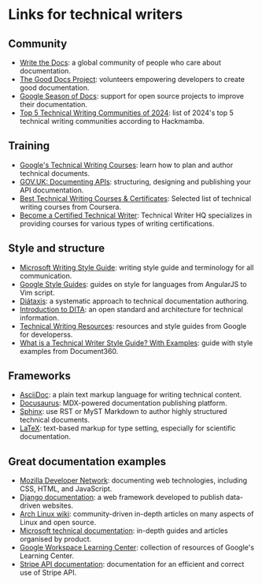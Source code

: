 # Links for technical writers

## Community

- [Write the Docs](https://www.writethedocs.org/): a global community of people who care about documentation.
- [The Good Docs Project](https://www.thegooddocsproject.dev/): volunteers empowering developers to create good documentation.
- [Google Season of Docs](https://developers.google.com/season-of-docs): support for open source projects to improve their documentation.
- [Top 5 Technical Writing Communities of 2024](https://hackmamba.io/blog/2024/03/top-5-technical-writing-communities-of-2024/): list of 2024's top 5 technical writing communities according to Hackmamba.

## Training

- [Google's Technical Writing Courses](https://developers.google.com/tech-writing): learn how to plan and author technical documents.
- [GOV.UK: Documenting APIs](https://www.gov.uk/guidance/how-to-document-apis): structuring, designing and publishing your API documentation.
- [Best Technical Writing Courses & Certificates](https://www.coursera.org/courses?query=technical%20writing): Selected list of technical writing courses from Coursera.
- [Become a Certified Technical Writer](https://technicalwriterhq.com): Technical Writer HQ specializes in providing courses for various types of writing certifications.

## Style and structure

- [Microsoft Writing Style Guide](https://learn.microsoft.com/en-us/style-guide/welcome/): writing style guide and terminology for all communication.
- [Google Style Guides](https://google.github.io/styleguide/): guides on style for languages from AngularJS to Vim script.
- [Diátaxis](https://diataxis.fr/): a systematic approach to technical documentation authoring.
- [Introduction to DITA](https://docs.oasis-open.org/dita/dita/v1.3/errata02/os/complete/part3-all-inclusive/archSpec/base/introduction-to-dita.html#introduction-to-dita): an open standard and architecture for technical information.
- [Technical Writing Resources](https://developers.google.com/tech-writing/resources): resources and style guides from Google for developerss.
- [What is a Technical Writer Style Guide? With Examples](https://document360.com/blog/technical-writer-style-guide/): guide with style examples from Document360.

## Frameworks

- [AsciiDoc](https://asciidoc.org/): a plain text markup language for writing technical content.
- [Docusaurus](https://docusaurus.io/): MDX-powered documentation publishing platform.
- [Sphinx](https://www.sphinx-doc.org/en/master/index.html): use RST or MyST Markdown to author highly structured technical documents.
- [LaTeX](https://www.latex-project.org/): text-based markup for type setting, especially for scientific documentation.

## Great documentation examples

- [Mozilla Developer Network](https://developer.mozilla.org/en-US/): documenting web technologies, including CSS, HTML, and JavaScript.
- [Django documentation](https://docs.djangoproject.com/en/): a web framework developed to publish data-driven websites.
- [Arch Linux wiki](https://wiki.archlinux.org/): community-driven in-depth articles on many aspects of Linux and open source.
- [Microsoft technical documentation](https://learn.microsoft.com/en-us/docs/): in-depth guides and articles organised by product.
- [Google Workspace Learning Center](https://support.google.com/a/users/answer/9389764?visit_id=638775740206409702-380102409&hl=en&rd=1): collection of resources of Google's Learning Center.
- [Stripe API documentation](https://docs.stripe.com/api): documentation for an efficient and correct use of Stripe API.
